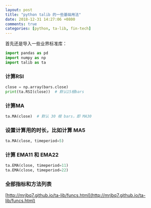 ```yaml
---
layout: post
title: "python talib 的一些基础用法"
date: 2018-12-31 14:27:06 +0800
comments: true
categories: [python, ta-lib, fin-tech]
---
```


首先还是导入一些业界标准库：

```python
import pandas as pd
import numpy as np
import talib as ta
```


### 计算RSI
```python
close = np.array(bars.close)
print(ta.RSI(close))  # 默认15根bars
```

### 计算MA

```python
ta.MA(close)  # 默认 30 根 bars，即 MA30
```

### 设置计算用的时长，比如计算 MA5

```python
ta.MA(close, timeperiod=5)
```

### 计算 EMA11 和 EMA22

```python
ta.EMA(close, timeperiod=11)
ta.EMA(close, timeperiod=22)
```


### 全部指标和方法列表

[http://mrjbq7.github.io/ta-lib/funcs.html](http://mrjbq7.github.io/ta-lib/funcs.html)
